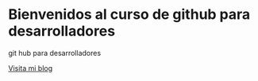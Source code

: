 # Bienvenidos al curso de github para desarrolladores

git hub para desarrolladores

[Visita mi blog](http://www.facebook.org)
